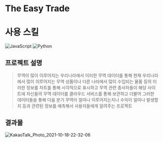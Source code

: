 # The Easy Trade

# 사용 스킬
<img alt="JavaScript" src ="https://img.shields.io/badge/JavaScript-F7DF1E.svg?&style=for-the-badge&logo=JavaScript&logoColor=black"/> <img alt="Python" src ="https://img.shields.io/badge/Python-3776AB.svg?&style=for-the-badge&logo=Python&logoColor=white"/>

## 프로젝트 설명
>무역이 많이 이루어지는 우리나라에서 이러한 무역 데이터를 통해 현재 우리나라에서 많이 이루어지는 무역 상품이나 다른 나라에서 많이 수입되는 물품 등의 이러한 정보를 차트를 통해 시각적으로 표시하고 무역 관련 종사자들이 해당 사이트에 자신들의 무역 데이터를 클라우드 서비스를 통해 보관하고 더불어 그러한 데이터들을 통해 다음 분기 무역이 얼마나 이루어지는지나 수익이 얼마나 발생할 지 등과 관련된 정보를 예측해서 사용자들에게 알려주는 프로젝트

## 결과물
![KakaoTalk_Photo_2021-10-18-22-32-06](https://user-images.githubusercontent.com/61587538/165051334-c1a87202-9102-4f2e-b794-e758adfd39b2.jpeg)
